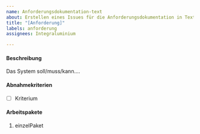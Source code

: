 ```yaml
---
name: Anforderungsdokumentation-text
about: Erstellen eines Issues für die Anforderungsdokumentation in Textform
title: "[Anforderung]"
labels: anforderung
assignees: Integraluminium

---
```


#### Beschreibung
Das System soll/muss/kann....

#### Abnahmekriterien
- [ ] Kriterium

#### Arbeitspakete
1. einzelPaket

